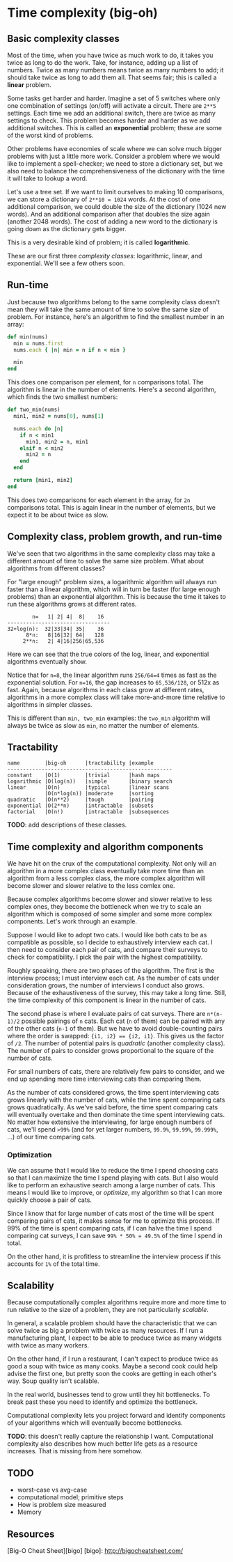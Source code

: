 # Time complexity (big-oh)

## Basic complexity classes

Most of the time, when you have twice as much work to do, it takes you
twice as long to do the work. Take, for instance, adding up a list of
numbers. Twice as many numbers means twice as many numbers to add; it
should take twice as long to add them all. That seems fair; this is
called a **linear** problem.

Some tasks get harder and harder. Imagine a set of 5 switches where
only one combination of settings (on/off) will activate a
circuit. There are `2**5` settings. Each time we add an additional
switch, there are twice as many settings to check. This problem
becomes harder and harder as we add additional switches. This is
called an **exponential** problem; these are some of the worst kind of
problems.

Other problems have economies of scale where we can solve much bigger
problems with just a little more work. Consider a problem where we
would like to implement a spell-checker; we need to store a dictionary
set, but we also need to balance the comprehensiveness of the
dictionary with the time it will take to lookup a word.

Let's use a tree set. If we want to limit ourselves to making 10
comparisons, we can store a dictionary of `2**10 = 1024` words. At the
cost of one additional comparison, we could double the size of the
dictionary (1024 new words). And an additional comparison after that
doubles the size again (another 2048 words). The cost of adding a new
word to the dictionary is going down as the dictionary gets bigger.

This is a very desirable kind of problem; it is called
**logarithmic**.

These are our first three *complexity classes*: logarithmic, linear,
and exponential. We'll see a few others soon.

## Run-time

Just because two algorithms belong to the same complexity class
doesn't mean they will take the same amount of time to solve the same
size of problem. For instance, here's an algorithm to find the
smallest number in an array:

```ruby
def min(nums)
  min = nums.first
  nums.each { |n| min = n if n < min }

  min
end
```

This does one comparison per element, for `n` comparisons total. The
algorithm is linear in the number of elements. Here's a second
algorithm, which finds the two smallest numbers:

```ruby
def two_min(nums)
  min1, min2 = nums[0], nums[1]

  nums.each do |n|
    if n < min1
      min1, min2 = n, min1
    elsif n < min2
      min2 = n
    end
  end

  return [min1, min2]
end
```

This does two comparisons for each element in the array, for `2n`
comparisons total. This is again linear in the number of elements, but
we expect it to be about twice as slow.

## Complexity class, problem growth, and run-time

We've seen that two algorithms in the same complexity class may take a
different amount of time to solve the same size problem. What about
algorithms from different classes?

For "large enough" problem sizes, a logarithmic algorithm will always
run faster than a linear algorithm, which will in turn be faster (for
large enough problems) than an exponential algorithm. This is because
the time it takes to run these algorithms grows at different rates.

```
        n=   1| 2| 4|  8|    16
---------------------------------
32+log(n):  32|33|34| 35|    36
      8*n:   8|16|32| 64|   128
     2**n:   2| 4|16|256|65,536
```

Here we can see that the true colors of the log, linear, and
exponential algorithms eventually show.

Notice that for `n=8`, the linear algorithm runs `256/64=4` times as
fast as the exponential solution. For `n=16`, the gap increases to
`65,536/128`, or 512x as fast. Again, because algorithms in each class
grow at different rates, algorithms in a more complex class will take
more-and-more time relative to algorithms in simpler classes.

This is different than `min, two_min` examples: the `two_min`
algorithm will always be twice as slow as `min`, no matter the number
of elements.

## Tractability

```
name        |big-oh      |tractability |example
-----------------------------------------------------
constant    |O(1)        |trivial      |hash maps
logarithmic |O(log(n))   |simple       |binary search
linear      |O(n)        |typical      |linear scans
            |O(n*log(n)) |moderate     |sorting
quadratic   |O(n**2)     |tough        |pairing
exponential |O(2**n)     |intractable  |subsets
factorial   |O(n!)       |intractable  |subsequences
```

**TODO**: add descriptions of these classes.

## Time complexity and algorithm components

We have hit on the crux of the computational complexity. Not only will
an algorithm in a more complex class eventually take more time than an
algorithm from a less complex class, the more complex algorithm will
become slower and slower relative to the less comlex one.

Because complex algorithms become slower and slower relative to less
complex ones, they become the bottleneck when we try to scale an
algorithm which is composed of some simpler and some more complex
components. Let's work through an example.

Suppose I would like to adopt two cats. I would like both cats to be
as compatible as possible, so I decide to exhaustively interview each
cat. I then need to consider each pair of cats, and compare their
surveys to check for compatibility. I pick the pair with the highest
compatibility.

Roughly speaking, there are two phases of the algorithm. The first is
the interview process; I must interview each cat. As the number of
cats under consideration grows, the number of interviews I conduct
also grows. Because of the exhaustiveness of the survey, this may take
a long time. Still, the time complexity of this component is linear in
the number of cats.

The second phase is where I evaluate pairs of cat surveys. There are
`n*(n-1)/2` possible pairings of `n` cats. Each cat (`n` of them) can
be paired with any of the other cats (`n-1` of them). But we have to
avoid double-counting pairs where the order is swapped: `{i1, i2} ==
{i2, i1}`. This gives us the factor of `/2`. The number of potential
pairs is *quadratic* (another complexity class). The number of pairs
to consider grows proportional to the square of the number of
cats.

For small numbers of cats, there are relatively few pairs to consider,
and we end up spending more time interviewing cats than comparing
them.

As the number of cats considered grows, the time spent interviewing
cats grows linearly with the number of cats, while the time spent
comparing cats grows quadratically. As we've said before, the time
spent comparing cats will eventually overtake and then dominate the
time spent interviewing cats. No matter how extensive the
interviewing, for large enough numbers of cats, we'll spend `>99%`
(and for yet larger numbers, `99.9%`, `99.99%`, `99.999%`, ...) of our
time comparing cats.

### Optimization

We can assume that I would like to reduce the time I spend choosing
cats so that I can maximize the time I spend playing with cats. But I
also would like to perform an exhaustive search among a large number
of cats. This means I would like to improve, or *optimize*, my
algorithm so that I can more quickly choose a pair of cats.

Since I know that for large number of cats most of the time will be
spent comparing pairs of cats, it makes sense for me to optimize this
process. If 99% of the time is spent comparing cats, if I can halve
the time I spend comparing cat surveys, I can save `99% * 50% = 49.5%`
of the time I spend in total.

On the other hand, it is profitless to streamline the interview
process if this accounts for `1%` of the total time.

## Scalability

Because computationally complex algorithms require more and more time
to run relative to the size of a problem, they are not particularly
*scalable*.

In general, a scalable problem should have the characteristic that we
can solve twice as big a problem with twice as many resources. If I
run a manufacturing plant, I expect to be able to produce twice as
many widgets with twice as many workers.

On the other hand, if I run a restaurant, I can't expect to produce
twice as good a soup with twice as many cooks. Maybe a second cook
could help advise the first one, but pretty soon the cooks are getting
in each other's way. Soup quality isn't scalable.

In the real world, businesses tend to grow until they hit
bottlenecks. To break past these you need to identify and optimize the
bottleneck.

Computational complexity lets you project forward and identify
components of your algorithms which will eventually become
bottlenecks.

**TODO**: this doesn't really capture the relationship I
want. Computational complexity also describes how much better life
gets as a resource increases. That is missing from here somehow.

## TODO

* worst-case vs avg-case
* computational model; primitive steps
* How is problem size measured
* Memory

## Resources
[Big-O Cheat Sheet][bigo]
[bigo]: http://bigocheatsheet.com/
